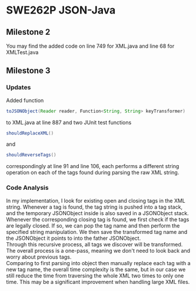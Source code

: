 # SWE262P JSON-Java
## Milestone 2
You may find the added code on line 749 for XML.java and line 68 for XMLTest.java
## Milestone 3
### Updates
Added function
```java
toJSONObject(Reader reader, Function<String, String> keyTransformer)
```
to XML.java at line 887 and two JUnit test functions
```java
shouldReplaceXML()
```
and
```java
shouldReverseTags()
```
correspondingly at line 91 and line 106, each performs a different 
string operation on each of the tags found during parsing the raw XML string.
### Code Analysis
In my implementation, I look for existing open and closing tags in the XML
string. Whenever a tag is found, the tag string is pushed into
a tag stack, and the temporary JSONObject inside is also saved in a
JSONObject stack. Whenever the corresponding closing tag is found, we first check
if the tags are legally closed. If so, we can pop the tag name and then perform the
specified string manipulation. We then save the transformed tag name and the JSONObject
it points to into the father JSONObject. 
</br>
Through this recursive process, all tags we discover will be transformed. The overall process is a one-pass, meaning we don't
need to look back and worry about previous tags. 
</br>
Comparing to first parsing into object then manually replace each tag with a new tag name,
the overall time complexity is the same, but in our case we still reduce the time from
traversing the whole XML two times to only one time. This may be a significant improvement
when handling large XML files.
